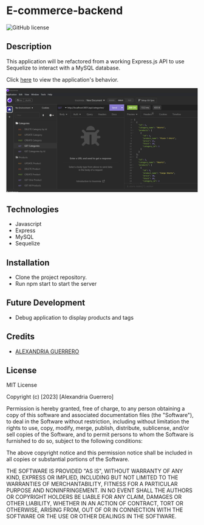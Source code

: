 # E-commerce-backend

![GitHub license](https://img.shields.io/badge/license-MIT-red.svg)

## Description
This application will be refactored from a working Express.js API to use Sequelize to interact with a MySQL database.

Click [here](https://drive.google.com/file/d/1INRFElgIbdt4CCEgxRToywOqBqZbfmNg/view) to view the application's behavior.

![Screenshot of application in insomnia](Screenshot_of_application.jpg)


## Technologies
* Javascript
* Express
* MySQL
* Sequelize

## Installation
* Clone the project repository. 
* Run npm start to start the server

## Future Development
* Debug application to display products and tags


## Credits
- [ALEXANDRIA GUERRERO](https://github.com/Ag6793)

## License

MIT License

Copyright (c) [2023] [Alexandria Guerrero]

Permission is hereby granted, free of charge, to any person obtaining a copy
of this software and associated documentation files (the "Software"), to deal
in the Software without restriction, including without limitation the rights
to use, copy, modify, merge, publish, distribute, sublicense, and/or sell
copies of the Software, and to permit persons to whom the Software is
furnished to do so, subject to the following conditions:

The above copyright notice and this permission notice shall be included in all
copies or substantial portions of the Software.

THE SOFTWARE IS PROVIDED "AS IS", WITHOUT WARRANTY OF ANY KIND, EXPRESS OR
IMPLIED, INCLUDING BUT NOT LIMITED TO THE WARRANTIES OF MERCHANTABILITY,
FITNESS FOR A PARTICULAR PURPOSE AND NONINFRINGEMENT. IN NO EVENT SHALL THE
AUTHORS OR COPYRIGHT HOLDERS BE LIABLE FOR ANY CLAIM, DAMAGES OR OTHER
LIABILITY, WHETHER IN AN ACTION OF CONTRACT, TORT OR OTHERWISE, ARISING FROM,
OUT OF OR IN CONNECTION WITH THE SOFTWARE OR THE USE OR OTHER DEALINGS IN THE
SOFTWARE.